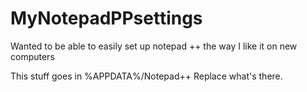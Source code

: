 # MyNotepadPPsettings
Wanted to be able to easily set up notepad ++ the way I like it on new computers

This stuff goes in %APPDATA%/Notepad++
Replace what's there.
